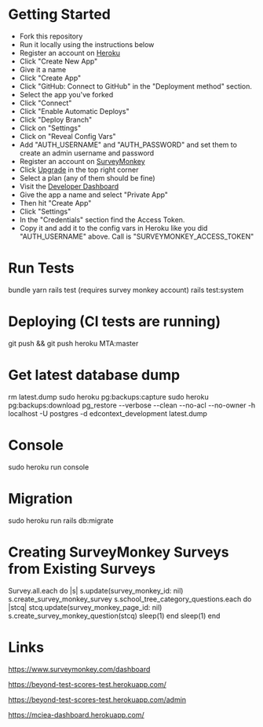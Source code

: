 # Getting Started

- Fork this repository
- Run it locally using the instructions below
- Register an account on [Heroku](https://www.heroku.com/)
- Click "Create New App"
- Give it a name
- Click "Create App"
- Click "GitHub: Connect to GitHub" in the "Deployment method" section.
- Select the app you've forked
- Click "Connect"
- Click "Enable Automatic Deploys"
- Click "Deploy Branch"
- Click on "Settings"
- Click on "Reveal Config Vars"
- Add "AUTH_USERNAME" and "AUTH_PASSWORD" and set them to create an admin username and password
- Register an account on [SurveyMonkey](https://www.surveymonkey.com/user/sign-up/?ut_source=homepage&ut_source3=megamenu)
- Click [Upgrade](https://www.surveymonkey.com/pricing/upgrade/) in the top right corner
- Select a plan (any of them should be fine)
- Visit the [Developer Dashboard](https://developer.surveymonkey.com/)
- Give the app a name and select "Private App"
- Then hit "Create App"
- Click "Settings"
- In the "Credentials" section find the Access Token.
- Copy it and add it to the config vars in Heroku like you did "AUTH_USERNAME" above. Call is "SURVEYMONKEY_ACCESS_TOKEN"

# Run Tests

bundle
yarn
rails test (requires survey monkey account)
rails test:system

# Deploying (CI tests are running)

git push && git push heroku MTA:master

# Get latest database dump

rm latest.dump
sudo heroku pg:backups:capture
sudo heroku pg:backups:download
pg_restore --verbose --clean --no-acl --no-owner -h localhost -U postgres -d edcontext_development latest.dump

# Console

sudo heroku run console

# Migration

sudo heroku run rails db:migrate

# Creating SurveyMonkey Surveys from Existing Surveys

Survey.all.each do |s|
s.update(survey_monkey_id: nil)
s.create_survey_monkey_survey
s.school_tree_category_questions.each do |stcq|
stcq.update(survey_monkey_page_id: nil)
s.create_survey_monkey_question(stcq)
sleep(1)
end
sleep(1)
end

# Links

https://www.surveymonkey.com/dashboard

https://beyond-test-scores-test.herokuapp.com/

https://beyond-test-scores-test.herokuapp.com/admin

https://mciea-dashboard.herokuapp.com/
